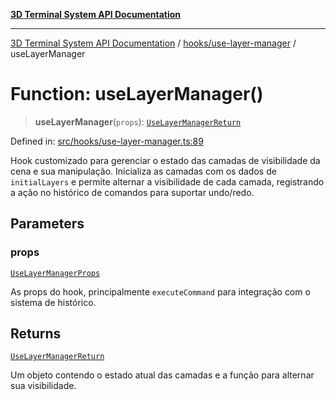 [**3D Terminal System API Documentation**](../../../README.md)

***

[3D Terminal System API Documentation](../../../README.md) / [hooks/use-layer-manager](../README.md) / useLayerManager

# Function: useLayerManager()

> **useLayerManager**(`props`): [`UseLayerManagerReturn`](../interfaces/UseLayerManagerReturn.md)

Defined in: [src/hooks/use-layer-manager.ts:89](https://github.com/Dicommunitas/ThreeJS_Terminal_3D/blob/4466777f13a6776beed134cf281b05ece637d113/src/hooks/use-layer-manager.ts#L89)

Hook customizado para gerenciar o estado das camadas de visibilidade da cena e sua manipulação.
Inicializa as camadas com os dados de `initialLayers` e permite alternar a visibilidade
de cada camada, registrando a ação no histórico de comandos para suportar undo/redo.

## Parameters

### props

[`UseLayerManagerProps`](../interfaces/UseLayerManagerProps.md)

As props do hook, principalmente `executeCommand` para
                                    integração com o sistema de histórico.

## Returns

[`UseLayerManagerReturn`](../interfaces/UseLayerManagerReturn.md)

Um objeto contendo o estado atual das camadas e a função
                                 para alternar sua visibilidade.
